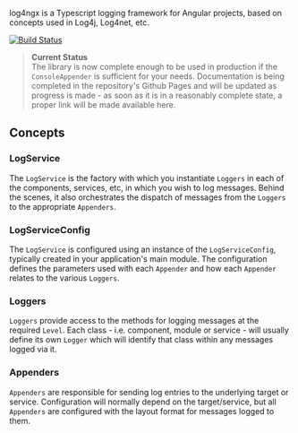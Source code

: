 log4ngx is a Typescript logging framework for Angular projects, based on concepts used in Log4j, Log4net, etc.

[![Build Status](https://travis-ci.org/secondbounce/log4ngx.svg?branch=master)](https://travis-ci.org/secondbounce/log4ngx)

> **Current Status**  
> The library is now complete enough to be used in production if the `ConsoleAppender` is sufficient for your needs.
> Documentation is being completed in the repository's Github Pages and will be updated as progress is made - as soon as it is in a reasonably complete state, a proper link will be made available here.

## Concepts
### LogService
The `LogService` is the factory with which you instantiate `Loggers` in each of the components, services, etc, in which you wish to log messages.  Behind the scenes, it also orchestrates the dispatch of messages from the `Loggers` to the appropriate `Appenders`.

### LogServiceConfig
The `LogService` is configured using an instance of the `LogServiceConfig`, typically created in your application's main module.  The configuration defines the parameters used with each `Appender` and how each `Appender` relates to the various `Loggers`.

### Loggers
`Loggers` provide access to the methods for logging messages at the required `Level`.  Each class - i.e. component, module or service - will usually define its own `Logger` which will identify that class within any messages logged via it.

### Appenders
`Appenders` are responsible for sending log entries to the underlying target or service.  Configuration will normally depend on the target/service, but all `Appenders` are configured with the layout format for messages logged to them.

